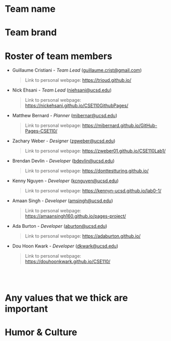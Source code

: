 # **Team name**


# **Team brand**


# **Roster of team members**
- Guillaume Cristiani - *Team Lead* (guillaume.crist@gmail.com)
  >Link to personal webpage: https://trioud.github.io/

- Nick Ehsani - *Team Lead* (niehsani@ucsd.edu)
  >Link to personal webpage: https://nickehsani.github.io/CSE110GithubPages/

- Matthew Bernard - *Planner* (mibernar@ucsd.edu)
  >Link to personal webpage: https://mibernard.github.io/GitHub-Pages-CSE110/

- Zachary Weber - *Designer* (zgweber@ucsd.edu)
  >Link to personal webpage: https://zweber01.github.io/CSE110Lab1/

- Brendan Devlin - *Developer* (bdevlin@ucsd.edu)
  >Link to personal webpage: https://donttestturing.github.io/

- Kenny Nguyen - *Developer* (kcnguyen@ucsd.edu)
  >Link to personal webpage: https://kennyn-ucsd.github.io/lab0-1/

- Amaan Singh - *Developer* (amsingh@ucsd.edu)
  >Link to personal webpage: https://amaansingh160.github.io/pages-project/

- Ada Burton - *Developer* (aburton@ucsd.edu)
  >Link to personal webpage: https://adaburton.github.io/
  
- Dou Hoon Kwark - *Developer* (dkwark@ucsd.edu)
  >Link to personal webpage: https://douhoonkwark.github.io/CSE110/ 


<br/> <br/>

# Any values that we thick are important



# Humor & Culture
